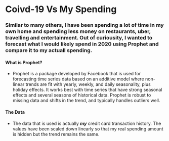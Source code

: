 # Coivd-19 Vs My Spending

### Similar to many others, I have been spending a lot of time in my own home and spending less money on restaurants, uber, travelling and entertainment. Out of curiousity, I wanted to forecast what I would likely spend in 2020 using Prophet and compare it to my actuall spending.

#### What is Prophet?
- Prophet is a package developed by Facebook that is used for forecasting time series data based on an additive model where non-linear trends are fit with yearly, weekly, and daily seasonality, plus holiday effects. It works best with time series that have strong seasonal effects and several seasons of historical data. Prophet is robust to missing data and shifts in the trend, and typically handles outliers well.

#### The Data
- The data that is used is actually ***my*** credit card transaction history. The values have been scaled down linearly so that my real spending amount is hidden but the trend remains the same.
